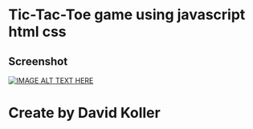 Tic-Tac-Toe game using javascript html css
===========================================


## Screenshot
[![IMAGE ALT TEXT HERE](https://github.com/kolldavi/javascript-games/blob/master/Tic-Tac-Toe/ScreenShot.png?raw=true)](http://www.dkoller.com/javascript-games/Tic-Tac-Toe/)


Create by David Koller
=======================

